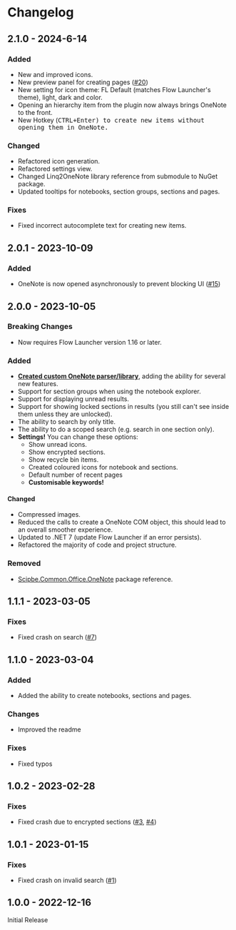 # Changelog

## 2.1.0 - 2024-6-14

### Added

- New and improved icons.
- New preview panel for creating pages ([#20](https://github.com/Odotocodot/Flow.Launcher.Plugin.OneNote/issues/20))
- New setting for icon theme: FL Default (matches Flow Launcher's theme), light, dark and color.
- Opening an hierarchy item from the plugin now always brings OneNote to the front.
- New Hotkey (<kbd>CTRL+Enter<kbd>) to create new items without opening them in OneNote.

### Changed

- Refactored icon generation.
- Refactored settings view.
- Changed Linq2OneNote library reference from submodule to NuGet package.
- Updated tooltips for notebooks, section groups, sections and pages.

### Fixes

- Fixed incorrect autocomplete text for creating new items.

## 2.0.1 - 2023-10-09

### Added

- OneNote is now opened asynchronously to prevent blocking UI ([#15](https://github.com/Odotocodot/Flow.Launcher.Plugin.OneNote/issues/15))

## 2.0.0 - 2023-10-05

### **Breaking Changes**

- Now requires Flow Launcher version 1.16 or later.

### Added

- **[Created custom OneNote parser/library](https://github.com/Odotocodot/Linq2OneNote)**, adding the ability for several new features.
- Support for section groups when using the notebook explorer.
- Support for displaying unread results.
- Support for showing locked sections in results (you still can't see inside them unless they are unlocked).
- The ability to search by only title.
- The ability to do a scoped search (e.g. search in one section only).
- **Settings!** You can change these options:
  - Show unread icons.
  - Show encrypted sections.
  - Show recycle bin items.
  - Created coloured icons for notebook and sections.
  - Default number of recent pages
  - **Customisable keywords!**

#### Changed

- Compressed images.
- Reduced the calls to create a OneNote COM object, this should lead to an overall smoother experience.
- Updated to .NET 7 (update Flow Launcher if an error persists).
- Refactored the majority of code and project structure.

### Removed

- [Scipbe.Common.Office.OneNote](https://github.com/scipbe/ScipBe-Common-Office) package reference.

## 1.1.1 - 2023-03-05

### Fixes

- Fixed crash on search ([#7](https://github.com/Odotocodot/Flow.Launcher.Plugin.OneNote/issues/7))

## 1.1.0 - 2023-03-04

### Added

- Added the ability to create notebooks, sections and pages.

### Changes

- Improved the readme

### Fixes

- Fixed typos

## 1.0.2 - 2023-02-28

### Fixes

- Fixed crash due to encrypted sections ([#3](https://github.com/Odotocodot/Flow.Launcher.Plugin.OneNote/issues/3), [#4](https://github.com/Odotocodot/Flow.Launcher.Plugin.OneNote/issues/4))

## 1.0.1 - 2023-01-15

### Fixes

- Fixed crash on invalid search ([#1](https://github.com/Odotocodot/Flow.Launcher.Plugin.OneNote/issues/1))

## 1.0.0 - 2022-12-16

Initial Release

